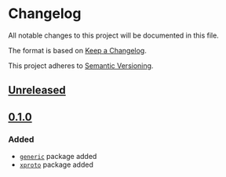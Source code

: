 # Changelog

All notable changes to this project will be documented in this file.

The format is based on [Keep a Changelog](https://keepachangelog.com/en/1.0.0/).

This project adheres to [Semantic Versioning](https://semver.org/spec/v2.0.0.html).

## [Unreleased]

## [0.1.0]

### Added

- [`generic`](./generic) package added
- [`xproto`](./xproto) package added

[Unreleased]: https://github.com/gojekfarm/xtools/compare/v0.1.0...HEAD
[0.1.0]: https://github.com/gojekfarm/xtools/releases/tag/v0.1.0

